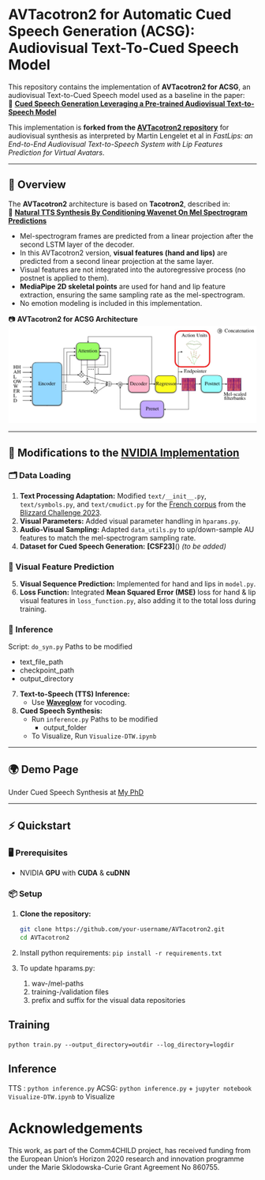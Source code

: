 # **AVTacotron2 for Automatic Cued Speech Generation (ACSG): Audiovisual Text-To-Cued Speech Model**

This repository contains the implementation of **AVTacotron2 for ACSG**, an audiovisual Text-to-Cued Speech model used as a baseline in the paper:  
📄 **[Cued Speech Generation Leveraging a Pre-trained Audiovisual Text-to-Speech Model](https://arxiv.org/pdf/2501.04799)**  

This implementation is **forked from the [AVTacotron2 repository](https://github.com/MartinLenglet/AVTacotron2)** for audiovisual synthesis as interpreted by Martin Lengelet et al in *FastLips: an End-to-End Audiovisual Text-to-Speech System with Lip Features Prediction for Virtual Avatars*.  

---

## **📌 Overview**
The **AVTacotron2** architecture is based on **Tacotron2**, described in:  
🔗 **[Natural TTS Synthesis By Conditioning Wavenet On Mel Spectrogram Predictions](https://arxiv.org/pdf/1712.05884.pdf)**  

- Mel-spectrogram frames are predicted from a linear projection after the second LSTM layer of the decoder.  
- In this AVTacotron2 version, **visual features (hand and lips)** are predicted from a second linear projection at the same layer.  
- Visual features are not integrated into the autoregressive process (no postnet is applied to them).  
- **MediaPipe 2D skeletal points** are used for hand and lip feature extraction, ensuring the same sampling rate as the mel-spectrogram.  
- No emotion modeling is included in this implementation.  

📷 **AVTacotron2 for ACSG Architecture**  
![AVTacotron2 Architecture](AVTacotron2_cs.png)  

---

## **🔧 Modifications to the [NVIDIA Implementation](https://github.com/NVIDIA/tacotron2)**  

### **🗂️ Data Loading**
1. **Text Processing Adaptation:** Modified `text/__init__.py`, `text/symbols.py`, and `text/cmudict.py` for the [French corpus](https://zenodo.org/records/7560290#.Y85YpC_pMzw) from the [Blizzard Challenge 2023](https://hal.science/hal-04269927/document).  
2. **Visual Parameters:** Added visual parameter handling in `hparams.py`.  
3. **Audio-Visual Sampling:** Adapted `data_utils.py` to up/down-sample AU features to match the mel-spectrogram sampling rate.  
4. **Dataset for Cued Speech Generation:** **[CSF23]**() *(to be added)*  

### **🎥 Visual Feature Prediction**
5. **Visual Sequence Prediction:** Implemented for hand and lips in `model.py`.  
6. **Loss Function:** Integrated **Mean Squared Error (MSE)** loss for hand & lip visual features in `loss_function.py`, also adding it to the total loss during training.  

### **🚀 Inference**
Script: `do_syn.py`
Paths to be modified
   - text_file_path  
   - checkpoint_path 
   - output_directory
7. **Text-to-Speech (TTS) Inference:**    
   - Use **[Waveglow](https://github.com/NVIDIA/waveglow)** for vocoding.  
8. **Cued Speech Synthesis:** 
   - Run `inference.py` 
     Paths to be modified
        - output_folder
   - To Visualize, Run `Visualize-DTW.ipynb`
---

## **🌍 Demo Page**  
Under Cued Speech Synthesis at [My PhD](https://sites.google.com/view/sanjana-sankar/my-phd)

---

## **⚡ Quickstart**  

### **🖥️ Prerequisites**
- NVIDIA **GPU** with **CUDA** & **cuDNN**  

### **📦 Setup**
1. **Clone the repository:**  
   ```bash
   git clone https://github.com/your-username/AVTacotron2.git
   cd AVTacotron2

2. Install python requirements: `pip install -r requirements.txt`

3. To update hparams.py:
    1. wav-/mel-paths 
    2. training-/validation files
    3. prefix and suffix for the visual data repositories

## Training
`python train.py --output_directory=outdir --log_directory=logdir`

## Inference
TTS : `python inference.py`
ACSG: `python inference.py` + `jupyter notebook Visualize-DTW.ipynb` to Visualize

# Acknowledgements
This work, as part of the Comm4CHILD project, has received funding from the European Union’s Horizon 2020 research and innovation programme under the Marie Sklodowska-Curie Grant Agreement No 860755.

<!-- # Citation
    @inproceedings{lesankar2025acsg,
        title={Cued Speech Generation Leveraging a Pre-trained Audiovisual Text-to-Speech Model},
        author={Sankar, Sanjana and Lenglet, Martin and Bailly, G{\'e}rard and Beauemps, Denis and Hueber, Thomas},
        booktitle={Proc. of ICASSP},
        pages={to be updated},
        year={2025}
    } -->